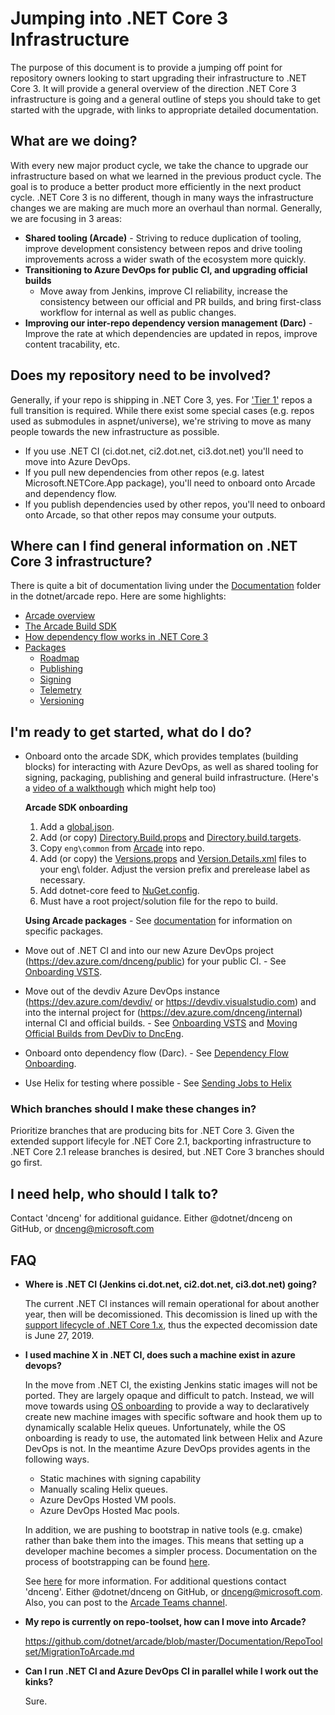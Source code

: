 # Jumping into .NET Core 3 Infrastructure

The purpose of this document is to provide a jumping off point for repository
owners looking to start upgrading their infrastructure to .NET Core 3. It will
provide a general overview of the direction .NET Core 3 infrastructure is going
and a general outline of steps you should take to get started with the upgrade,
with links to appropriate detailed documentation.

## What are we doing?

With every new major product cycle, we take the chance to upgrade our
infrastructure based on what we learned in the previous product cycle. The goal
is to produce a better product more efficiently in the next product cycle.  .NET
Core 3 is no different, though in many ways the infrastructure changes we are
making are much more an overhaul than normal.  Generally, we are focusing in 3
areas:
- **Shared tooling (Arcade)** - Striving to reduce duplication of tooling,
  improve development consistency between repos and drive tooling improvements
  across a wider swath of the ecosystem more quickly.
- **Transitioning to Azure DevOps for public CI, and upgrading official builds**
  - Move away from Jenkins, improve CI reliability, increase the consistency
  between our official and PR builds, and bring first-class workflow for
  internal as well as public changes.
- **Improving our inter-repo dependency version management (Darc)** - Improve
  the rate at which dependencies are updated in repos, improve content
  tracability, etc.

## Does my repository need to be involved?

Generally, if your repo is shipping in .NET Core 3, yes.  For ['Tier
1'](TierOneRepos.md) repos a full transition is required.  While there exist
some special cases (e.g. repos used as submodules in aspnet/universe), we're
striving to move as many people towards the new infrastructure as possible.
- If you use .NET CI (ci.dot.net, ci2.dot.net, ci3.dot.net) you'll need to move
  into Azure DevOps.
- If you pull new dependencies from other repos (e.g. latest
  Microsoft.NETCore.App package), you'll need to onboard onto Arcade and
  dependency flow.
- If you publish dependencies used by other repos, you'll need to onboard onto
  Arcade, so that other repos may consume your outputs.

## Where can I find general information on .NET Core 3 infrastructure?

There is quite a bit of documentation living under the
[Documentation](../Documentation/) folder in the dotnet/arcade repo.  Here are
some highlights:
- [Arcade overview](Overview.md)
- [The Arcade Build SDK](ArcadeSdk.md)
- [How dependency flow works in .NET Core
  3](BranchesChannelsAndSubscriptions.md)
- [Packages](CorePackages/)
    - [Roadmap](CorePackages/PackagesRoadmap.md)
    - [Publishing](CorePackages/Publishing.md)
    - [Signing](CorePackages/Signing.md)
    - [Telemetry](CorePackages/Telemetry.md)
    - [Versioning](CorePackages/Versioning.md)

## I'm ready to get started, what do I do?

- Onboard onto the arcade SDK, which provides templates (building blocks) for
  interacting with Azure DevOps, as well as shared tooling for signing,
  packaging, publishing and general build infrastructure.  (Here's a [video of a walkthough](https://msit.microsoftstream.com/video/e22d2dad-ef72-4cca-9b62-7e33621f86a1) which might help too)

    **Arcade SDK onboarding**
    1. Add a
       [global.json](https://github.com/dotnet/arcade-minimalci-sample/blob/master/global.json).
    2. Add (or copy)
       [Directory.Build.props](https://github.com/dotnet/arcade-minimalci-sample/blob/master/Directory.Build.props)
       and
       [Directory.build.targets](https://github.com/dotnet/arcade-minimalci-sample/blob/master/Directory.Build.targets).
    3. Copy `eng\common` from
       [Arcade](https://github.com/dotnet/arcade-minimalci-sample/tree/master/eng/common)
       into repo.
    4. Add (or copy) the
       [Versions.props](https://github.com/dotnet/arcade-minimalci-sample/blob/master/eng/Versions.props)
       and
       [Version.Details.xml](https://github.com/dotnet/arcade-minimalci-sample/blob/master/eng/Version.Details.xml)
       files to your eng\ folder. Adjust the version prefix and prerelease label
       as necessary.
    5. Add dotnet-core feed to
       [NuGet.config](https://github.com/dotnet/arcade-minimalci-sample/blob/master/NuGet.config).
    6. Must have a root project/solution file for the repo to build.

    **Using Arcade packages** - See [documentation](CorePackages/) for
    information on specific packages.

- Move out of .NET CI and into our new Azure DevOps project
  (https://dev.azure.com/dnceng/public) for your public CI. - See [Onboarding
  VSTS](VSTS/VSTSOnboarding.md).
- Move out of the devdiv Azure DevOps instance (https://dev.azure.com/devdiv/ or
  https://devdiv.visualstudio.com) and into the internal project for
  (https://dev.azure.com/dnceng/internal) internal CI and official builds. - See
  [Onboarding VSTS](VSTS/VSTSOnboarding.md) and [Moving Official Builds from
  DevDiv to DncEng](VSTS/MovingFromDevDivToDncEng.md).
- Onboard onto dependency flow (Darc). - See [Dependency Flow
  Onboarding](DependencyFlowOnboarding.md).
- Use Helix for testing where possible - See [Sending Jobs to Helix](https://github.com/dotnet/arcade/blob/master/Documentation/VSTS/SendingJobsToHelix.md)

### Which branches should I make these changes in?

Prioritize branches that are producing bits for .NET Core 3.  Given the extended
support lifecyle for .NET Core 2.1, backporting infrastructure to .NET Core 2.1
release branches is desired, but .NET Core 3 branches should go first.

## I need help, who should I talk to?

Contact 'dnceng' for additional guidance.  Either @dotnet/dnceng on GitHub, or
dnceng@microsoft.com

## FAQ

- **Where is .NET CI (Jenkins ci.dot.net, ci2.dot.net, ci3.dot.net) going?**

  The current .NET CI instances will remain operational for about another year,
  then will be decomissioned.  This decomission is lined up with the [support
  lifecycle of .NET Core 1.x](https://www.microsoft.com/net/support/policy),
  thus the expected decomission date is June 27, 2019.

- **I used machine X in .NET CI, does such a machine exist in azure devops?**

  In the move from .NET CI, the existing Jenkins static images will not be
  ported.  They are largely opaque and difficult to patch.  Instead, we will
  move towards using [OS
  onboarding](https://dev.azure.com/dnceng/internal/_git/dotnet-helix-machines?path=%2FREADME.md&version=GBmaster)
  to provide a way to declaratively create new machine images with specific
  software and hook them up to dynamically scalable Helix queues. Unfortunately,
  while the OS onboarding is ready to use, the automated link between Helix and
  Azure DevOps is not. In the meantime Azure DevOps provides agents in the
  following ways.
    - Static machines with signing capability
    - Manually scaling Helix queues.
    - Azure DevOps Hosted VM pools.
    - Azure DevOps Hosted Mac pools.

  In addition, we are pushing to bootstrap in native tools (e.g. cmake) rather
  than bake them into the images.  This means that setting up a developer
  machine becomes a simpler process.  Documentation on the process of
  bootstrapping can be found [here](Projects/NativeDependencies/).

  See [here](VSTS/VSTSOnboarding.md#agent-queues) for more information. For
  additional questions contact 'dnceng'. Either @dotnet/dnceng on GitHub, or
  dnceng@microsoft.com.  Also, you can post to the [Arcade Teams channel](https://teams.microsoft.com/l/channel/19%3acf9dc0ac9753432dbac4023239a9965f%40thread.skype/Arcade?groupId=147df318-61de-4f04-8f7b-ecd328c256bb&tenantId=72f988bf-86f1-41af-91ab-2d7cd011db47).

- **My repo is currently on repo-toolset, how can I move into Arcade?**

  https://github.com/dotnet/arcade/blob/master/Documentation/RepoToolset/MigrationToArcade.md

- **Can I run .NET CI and Azure DevOps CI in parallel while I work out the
  kinks?**

  Sure.
